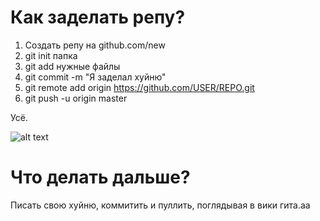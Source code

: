 # Как заделать репу?

1. Создать репу на github.com/new
2. git init папка
3. git add нужные файлы
4. git commit -m "Я заделал хуйню"
5. git remote add origin https://github.com/USER/REPO.git
6. git push -u origin master

Усё.

![alt text](https://derpicdn.net/img/view/2016/7/7/1195662__safe_solo_twilight+sparkle_animated_meme_exploitable+meme_milk_chocolate_behaving+like+a+cat_chocolate+milk.gif "Понька")

# Что делать дальше?

Писать свою хуйню, коммитить и пуллить, поглядывая в вики гита.aa